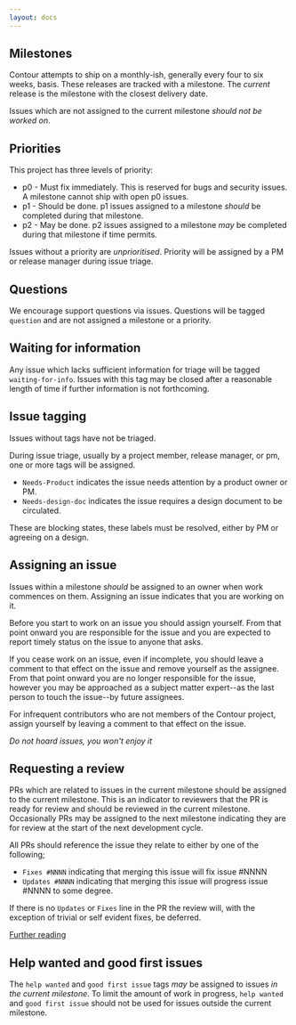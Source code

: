 ```yaml
---
layout: docs
---
```


## Milestones

Contour attempts to ship on a monthly-ish, generally every four to six weeks, basis.
These releases are tracked with a milestone.
The _current_ release is the milestone with the closest delivery date.

Issues which are not assigned to the current milestone _should not be worked on_.

## Priorities

This project has three levels of priority:

- p0 - Must fix immediately.
This is reserved for bugs and security issues. A milestone cannot ship with open p0 issues.
- p1 - Should be done.
p1 issues assigned to a milestone _should_ be completed during that milestone.
- p2 - May be done.
p2 issues assigned to a milestone _may_ be completed during that milestone if time permits. 

Issues without a priority are _unprioritised_. Priority will be assigned by a PM or release manager during issue triage.

## Questions

We encourage support questions via issues.
Questions will be tagged `question` and are not assigned a milestone or a priority.

## Waiting for information

Any issue which lacks sufficient information for triage will be tagged `waiting-for-info`.
Issues with this tag may be closed after a reasonable length of time if further information is not forthcoming.

## Issue tagging

Issues without tags have not be triaged.

During issue triage, usually by a project member, release manager, or pm, one or more tags will be assigned.

- `Needs-Product` indicates the issue needs attention by a product owner or PM.
- `Needs-design-doc` indicates the issue requires a design document to be circulated.

These are blocking states, these labels must be resolved, either by PM or agreeing on a design. 

## Assigning an issue

Issues within a milestone _should_ be assigned to an owner when work commences on them.
Assigning an issue indicates that you are working on it.

Before you start to work on an issue you should assign yourself.
From that point onward you are responsible for the issue and you are expected to report timely status on the issue to anyone that asks.

If you cease work on an issue, even if incomplete, you should leave a comment to that effect on the issue and remove yourself as the assignee.
From that point onward you are no longer responsible for the issue, however you may be approached as a subject matter expert--as the last person to touch the issue--by future assignees.

For infrequent contributors who are not members of the Contour project, assign yourself by leaving a comment to that effect on the issue.

*Do not hoard issues, you won't enjoy it*

## Requesting a review

PRs which are related to issues in the current milestone should be assigned to the current milestone.
This is an indicator to reviewers that the PR is ready for review and should be reviewed in the current milestone.
Occasionally PRs may be assigned to the next milestone indicating they are for review at the start of the next development cycle.

All PRs should reference the issue they relate to either by one of the following;

- `Fixes #NNNN` indicating that merging this issue will fix issue #NNNN
- `Updates #NNNN` indicating that merging this issue will progress issue #NNNN to some degree. 

If there is no `Updates` or `Fixes` line in the PR the review will, with the exception of trivial or self evident fixes, be deferred.

[Further reading][1]

## Help wanted and good first issues

The `help wanted` and `good first issue` tags _may_ be assigned to issues _in the current milestone_.
To limit the amount of work in progress, `help wanted` and `good first issue` should not be used for issues outside the current milestone.

[1]: https://dave.cheney.net/2019/02/18/talk-then-code